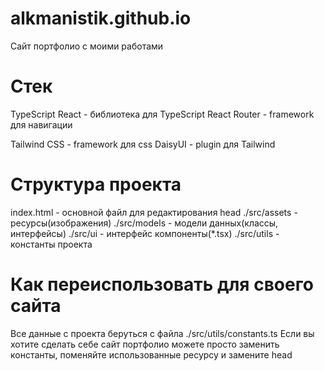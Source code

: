 # alkmanistik.github.io

Сайт портфолио с моими работами

# Стек

TypeScript
React - библиотека для TypeScript
React Router - framework для навигации

Tailwind CSS - framework для css
DaisyUI - plugin для Tailwind

# Структура проекта

index.html - основной файл для редактирования head
./src/assets - ресурсы(изображения)
./src/models - модели данных(классы, интерфейсы)
./src/ui - интерфейс компоненты(*.tsx)
./src/utils - константы проекта

# Как переиспользовать для своего сайта

Все данные с проекта беруться с файла ./src/utils/constants.ts
Если вы хотите сделать себе сайт портфолио можете просто заменить константы, поменяйте использованные ресурсу и замените head